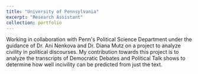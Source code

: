 ```yaml
---
title: "University of Pennsylvania"
excerpt: "Research Assistant"
collection: portfolio
---
```


Working in collaboration with Penn's Political Science Department under the guidance of Dr. Ani Nenkova and Dr. Diana Mutz on a project to analyze civility in political discourses. My contribution towards this project is to analyze the transcripts of Democratic Debates and Political Talk shows to determine how well incivility can be predicted from just the text. 